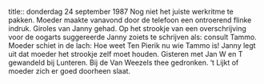 title:: donderdag 24 september 1987
Nog niet het juiste werkritme te pakken. Moeder maakte vanavond door de telefoon een ontroerend flinke indruk. Giroles van Janny gehad. Op het strookje van een overschrijving voor de oogarts suggereerde Janny zoiets te schrijven als: consult Tammo. Moeder schiet in de lach: Hoe weet Ten Pierik nu wie Tammo is! Janny legt uit dat moeder het strookje zelf moet houden. Gisteren met Jan W en T gewandeld bij Lunteren. Bij de Van Weezels thee gedronken. ‘t Lijkt of moeder zich er goed doorheen slaat.
